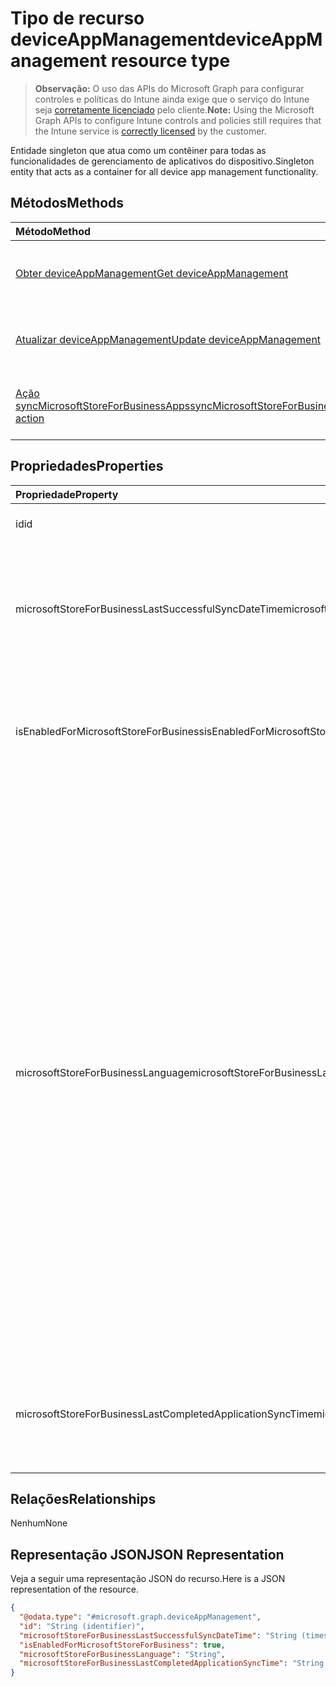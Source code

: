 # <a name="deviceappmanagement-resource-type"></a><span data-ttu-id="c67d2-101">Tipo de recurso deviceAppManagement</span><span class="sxs-lookup"><span data-stu-id="c67d2-101">deviceAppManagement resource type</span></span>

> <span data-ttu-id="c67d2-102">**Observação:** O uso das APIs do Microsoft Graph para configurar controles e políticas do Intune ainda exige que o serviço do Intune seja [corretamente licenciado](https://go.microsoft.com/fwlink/?linkid=839381) pelo cliente.</span><span class="sxs-lookup"><span data-stu-id="c67d2-102">**Note:** Using the Microsoft Graph APIs to configure Intune controls and policies still requires that the Intune service is [correctly licensed](https://go.microsoft.com/fwlink/?linkid=839381) by the customer.</span></span>

<span data-ttu-id="c67d2-103">Entidade singleton que atua como um contêiner para todas as funcionalidades de gerenciamento de aplicativos do dispositivo.</span><span class="sxs-lookup"><span data-stu-id="c67d2-103">Singleton entity that acts as a container for all device app management functionality.</span></span>
## <a name="methods"></a><span data-ttu-id="c67d2-104">Métodos</span><span class="sxs-lookup"><span data-stu-id="c67d2-104">Methods</span></span>
|<span data-ttu-id="c67d2-105">Método</span><span class="sxs-lookup"><span data-stu-id="c67d2-105">Method</span></span>|<span data-ttu-id="c67d2-106">Tipo de retorno</span><span class="sxs-lookup"><span data-stu-id="c67d2-106">Return Type</span></span>|<span data-ttu-id="c67d2-107">Descrição</span><span class="sxs-lookup"><span data-stu-id="c67d2-107">Description</span></span>|
|:---|:---|:---|
|[<span data-ttu-id="c67d2-108">Obter deviceAppManagement</span><span class="sxs-lookup"><span data-stu-id="c67d2-108">Get deviceAppManagement</span></span>](../api/intune_onboarding_deviceappmanagement_get.md)|[<span data-ttu-id="c67d2-109">deviceAppManagement</span><span class="sxs-lookup"><span data-stu-id="c67d2-109">deviceAppManagement</span></span>](../resources/intune_onboarding_deviceappmanagement.md)|<span data-ttu-id="c67d2-110">Ler propriedades e relações de objetos de [deviceAppManagement](../resources/intune_onboarding_deviceappmanagement.md).</span><span class="sxs-lookup"><span data-stu-id="c67d2-110">Read properties and relationships of [plannerTaskDetails](../resources/intune_onboarding_deviceappmanagement.md) object.</span></span>|
|[<span data-ttu-id="c67d2-111">Atualizar deviceAppManagement</span><span class="sxs-lookup"><span data-stu-id="c67d2-111">Update deviceAppManagement</span></span>](../api/intune_onboarding_deviceappmanagement_update.md)|[<span data-ttu-id="c67d2-112">deviceAppManagement</span><span class="sxs-lookup"><span data-stu-id="c67d2-112">deviceAppManagement</span></span>](../resources/intune_onboarding_deviceappmanagement.md)|<span data-ttu-id="c67d2-113">Atualizar as propriedades de um objeto de [deviceAppManagement](../resources/intune_onboarding_deviceappmanagement.md).</span><span class="sxs-lookup"><span data-stu-id="c67d2-113">Update the properties of a [calendar](../resources/intune_onboarding_deviceappmanagement.md) object.</span></span>|
|[<span data-ttu-id="c67d2-114">Ação syncMicrosoftStoreForBusinessApps</span><span class="sxs-lookup"><span data-stu-id="c67d2-114">syncMicrosoftStoreForBusinessApps action</span></span>](../api/intune_onboarding_deviceappmanagement_syncmicrosoftstoreforbusinessapps.md)|<span data-ttu-id="c67d2-115">Nenhum</span><span class="sxs-lookup"><span data-stu-id="c67d2-115">None</span></span>|<span data-ttu-id="c67d2-116">Sincroniza a conta do Intune com o Microsoft Store para Empresas</span><span class="sxs-lookup"><span data-stu-id="c67d2-116">Syncs Intune account with Microsoft Store For Business</span></span>|

## <a name="properties"></a><span data-ttu-id="c67d2-117">Propriedades</span><span class="sxs-lookup"><span data-stu-id="c67d2-117">Properties</span></span>
|<span data-ttu-id="c67d2-118">Propriedade</span><span class="sxs-lookup"><span data-stu-id="c67d2-118">Property</span></span>|<span data-ttu-id="c67d2-119">Tipo</span><span class="sxs-lookup"><span data-stu-id="c67d2-119">Type</span></span>|<span data-ttu-id="c67d2-120">Descrição</span><span class="sxs-lookup"><span data-stu-id="c67d2-120">Description</span></span>|
|:---|:---|:---|
|<span data-ttu-id="c67d2-121">id</span><span class="sxs-lookup"><span data-stu-id="c67d2-121">id</span></span>|<span data-ttu-id="c67d2-122">Cadeia de caracteres</span><span class="sxs-lookup"><span data-stu-id="c67d2-122">String</span></span>|<span data-ttu-id="c67d2-123">Ainda não documentado</span><span class="sxs-lookup"><span data-stu-id="c67d2-123">Not yet documented</span></span>|
|<span data-ttu-id="c67d2-124">microsoftStoreForBusinessLastSuccessfulSyncDateTime</span><span class="sxs-lookup"><span data-stu-id="c67d2-124">microsoftStoreForBusinessLastSuccessfulSyncDateTime</span></span>|<span data-ttu-id="c67d2-125">DateTimeOffset</span><span class="sxs-lookup"><span data-stu-id="c67d2-125">DateTimeOffset</span></span>|<span data-ttu-id="c67d2-126">A última vez que os aplicativos da Microsoft Store para Empresas foram sincronizados com êxito para essa conta.</span><span class="sxs-lookup"><span data-stu-id="c67d2-126">The last time the apps from the Microsoft Store for Business were synced successfully for the account.</span></span>|
|<span data-ttu-id="c67d2-127">isEnabledForMicrosoftStoreForBusiness</span><span class="sxs-lookup"><span data-stu-id="c67d2-127">isEnabledForMicrosoftStoreForBusiness</span></span>|<span data-ttu-id="c67d2-128">Booliano</span><span class="sxs-lookup"><span data-stu-id="c67d2-128">Boolean</span></span>|<span data-ttu-id="c67d2-129">Se a conta está ativada para sincronizar aplicativos do Microsoft Store para Empresa.</span><span class="sxs-lookup"><span data-stu-id="c67d2-129">Whether the account is enabled for syncing applications from the Microsoft Store for Business.</span></span>|
|<span data-ttu-id="c67d2-130">microsoftStoreForBusinessLanguage</span><span class="sxs-lookup"><span data-stu-id="c67d2-130">microsoftStoreForBusinessLanguage</span></span>|<span data-ttu-id="c67d2-131">Cadeia de caracteres</span><span class="sxs-lookup"><span data-stu-id="c67d2-131">String</span></span>|<span data-ttu-id="c67d2-132">As informações sobre a localidade usada para sincronizar aplicativos do Microsoft Store para Empresas.</span><span class="sxs-lookup"><span data-stu-id="c67d2-132">The locale information used to sync applications from the Microsoft Store for Business.</span></span> <span data-ttu-id="c67d2-133">Culturas específicas de um país/região.</span><span class="sxs-lookup"><span data-stu-id="c67d2-133">Cultures that are specific to a country/region.</span></span> <span data-ttu-id="c67d2-134">Os nomes dessas culturas seguem a RFC 4646 (Windows Vista e mais recentes).</span><span class="sxs-lookup"><span data-stu-id="c67d2-134">The names of these cultures follow RFC 4646 (Windows Vista and later).</span></span> <span data-ttu-id="c67d2-135">O formato é <languagecode2>-<country/regioncode2>, onde <languagecode2> é um código em duas letras minúsculas derivado da ISO 639-1 e <country/regioncode2> é um código em duas letras maiúsculas derivado da ISO 3166.</span><span class="sxs-lookup"><span data-stu-id="c67d2-135">The format is <languagecode2>-<country/regioncode2>, where <languagecode2> is a lowercase two-letter code derived from ISO 639-1 and <country/regioncode2> is an uppercase two-letter code derived from ISO 3166.</span></span> <span data-ttu-id="c67d2-136">Por exemplo, en-US para inglês (Estados Unidos) é uma cultura específica.</span><span class="sxs-lookup"><span data-stu-id="c67d2-136">For example, en-US for English (United States) is a specific culture.</span></span>|
|<span data-ttu-id="c67d2-137">microsoftStoreForBusinessLastCompletedApplicationSyncTime</span><span class="sxs-lookup"><span data-stu-id="c67d2-137">microsoftStoreForBusinessLastCompletedApplicationSyncTime</span></span>|<span data-ttu-id="c67d2-138">DateTimeOffset</span><span class="sxs-lookup"><span data-stu-id="c67d2-138">DateTimeOffset</span></span>|<span data-ttu-id="c67d2-139">A última vez em uma sincronização de aplicativo na Microsoft Store para Empresas foi concluída.</span><span class="sxs-lookup"><span data-stu-id="c67d2-139">The last time an application sync from the Microsoft Store for Business was completed.</span></span>|

## <a name="relationships"></a><span data-ttu-id="c67d2-140">Relações</span><span class="sxs-lookup"><span data-stu-id="c67d2-140">Relationships</span></span>
<span data-ttu-id="c67d2-141">Nenhum</span><span class="sxs-lookup"><span data-stu-id="c67d2-141">None</span></span>
## <a name="json-representation"></a><span data-ttu-id="c67d2-142">Representação JSON</span><span class="sxs-lookup"><span data-stu-id="c67d2-142">JSON Representation</span></span>
<span data-ttu-id="c67d2-143">Veja a seguir uma representação JSON do recurso.</span><span class="sxs-lookup"><span data-stu-id="c67d2-143">Here is a JSON representation of the resource.</span></span>
<!-- {
  "blockType": "resource",
  "keyProperty": "id",
  "@odata.type": "microsoft.graph.deviceAppManagement"
}
-->
``` json
{
  "@odata.type": "#microsoft.graph.deviceAppManagement",
  "id": "String (identifier)",
  "microsoftStoreForBusinessLastSuccessfulSyncDateTime": "String (timestamp)",
  "isEnabledForMicrosoftStoreForBusiness": true,
  "microsoftStoreForBusinessLanguage": "String",
  "microsoftStoreForBusinessLastCompletedApplicationSyncTime": "String (timestamp)"
}
```




